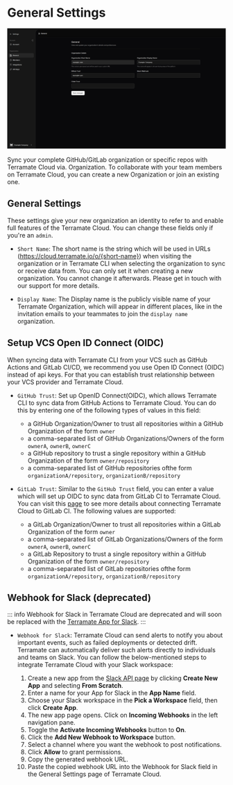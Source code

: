 # General Settings

![Terramate Cloud Organization General Settings](../assets/organization-general-settings.png "Terramate Cloud Organization General Settings")

Sync your complete GitHub/GitLab organization or specific repos with Terramate Cloud via. Organization. To collaborate with your team members on Terramate Cloud, you can create a new Organization or join an existing one.

## General Settings

These settings give your new organization an identity to refer to and enable full features of the Terramate Cloud. You can change these fields only if you're an `admin`.

- `Short Name`: The short name is the string which will be used in URLs (https://cloud.terramate.io/o/{short-name}) when visiting the organization or in Terramate CLI when selecting the organization to sync or receive data from. You can only set it when creating a new organization. You cannot change it afterwards. Please get in touch with our support for more details.

- `Display Name`: The Display name is the publicly visible name of your Terramate Organization, which will appear in different places, like in the invitation emails to your teammates to join the `display name` organization.

## Setup VCS Open ID Connect (OIDC)

When syncing data with Terramate CLI from your VCS such as GitHub Actions and GitLab CI/CD, we recommend you use Open ID Connect (OIDC)
instead of api keys. For that you can establish trust relationship between your VCS provider and Terramate Cloud.

- `GitHub Trust`: Set up OpenID Connect(OIDC), which allows Terramate CLI to sync data from GitHub Actions to Terramate Cloud. You can do this by entering one of the following types of values in this field:
    - a GitHub Organization/Owner to trust all repositories within a GitHub Organization of the form `owner`
    - a comma-separated list of GitHub Organizations/Owners of the form `ownerA`, `ownerB`, `ownerC`
    - a GitHub repository to trust a single repository within a GitHub Organization of the form `owner/repository`
    - a comma-separated list of GitHub repositories ofthe form `organizationA/repository`, `organizationB/repository`

- `GitLab Trust`: Similar to the `GitHub Trust` field, you can enter a value which will set up OIDC to sync data from GitLab CI to Terramate Cloud. You can visit this [page](https://terramate.io/docs/cli/automation/gitlab-ci/#terramate-cloud-integration) to see more details about connecting Terramate Cloud to GitLab CI. The following values are supported:
    - a GitLab Organization/Owner to trust all repositories within a GitLab Organization of the form `owner`
    - a comma-separated list of GitLab Organizations/Owners of the form `ownerA`, `ownerB`, `ownerC`
    - a GitLab Repository to trust a single repository within a GitHub Organization of the form `owner/repository`
    - a comma-separated list of GitLab repositories ofthe form `organizationA/repository`, `organizationB/repository`

## Webhook for Slack (deprecated)

::: info
Webhook for Slack in Terramate Cloud are deprecated and will soon be replaced with the [Terramate App for Slack](../integrations/slack.md).
:::

- `Webhook for Slack`:
Terramate Cloud can send alerts to notify you about important events, such as failed deployments or detected drift. Terramate can automatically deliver such alerts directly to individuals and teams on Slack. You can follow the below-mentioned steps to integrate Terramate Cloud with your Slack workspace:

  1. Create a new app from the [Slack API page](https://api.slack.com/apps) by clicking **Create New App** and selecting **From Scratch**.
  2. Enter a name for your App for Slack in the **App Name** field.
  3. Choose your Slack workspace in the **Pick a Workspace** field, then click **Create App**.
  4. The new app page opens. Click on **Incoming Webhooks** in the left navigation pane.
  5. Toggle the **Activate Incoming Webhooks** button to **On**.
  6. Click the **Add New Webhook to Workspace** button.
  7. Select a channel where you want the webhook to post notifications.
  8. Click **Allow** to grant permissions.
  9. Copy the generated webhook URL.
  10. Paste the copied webhook URL into the Webhook for Slack field in the General Settings page of Terramate Cloud.
